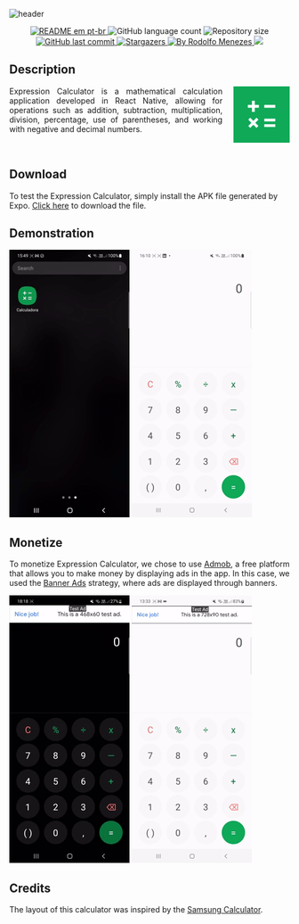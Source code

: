 ![header](https://capsule-render.vercel.app/api?type=waving&color=15f57f&height=300&section=header&text=Calculator&fontSize=90&fontColor=fff&animation=fadeIn&fontAlignY=38&fontAlign=62&desc=Mathematical%20Calculation%20Application&descAlignY=51&descAlign=67)

<p align="center">
  <a href="https://github.com/rodolfosouzamenezes/expo-calculator/blob/master/docs/README-pt-br.md">
    <img alt="README em pt-br" src="https://img.shields.io/badge/README%20em%20Português-🇧🇷-%098307">
  </a>
  <img alt="GitHub language count" src="https://img.shields.io/github/languages/count/rodolfosouzamenezes/expo-calculator?color=%0B962B">
  <img alt="Repository size" src="https://img.shields.io/github/repo-size/rodolfosouzamenezes/expo-calculator?color=0FA958">
  <a href="https://github.com/rodolfosouzamenezes/expo-calculator/commits/master">
    <img alt="GitHub last commit" src="https://img.shields.io/github/last-commit/rodolfosouzamenezes/expo-calculator?color=1AB045">
  </a>
  <!-- <img alt="License" src="https://img.shields.io/badge/license-MIT-brightgreen"> -->
  <a href="https://github.com/rodolfosouzamenezes/expo-calculator/stargazers">
    <img alt="Stargazers" src="https://img.shields.io/github/stars/rodolfosouzamenezes/expo-calculator?color=25B734&label=Repository%20Stars">
  </a>
  <a href="https://www.linkedin.com/in/rodolfo-souza-menezes/" target="_blank">
    <img alt="By Rodolfo Menezes" src="https://img.shields.io/badge/by-Rodolfo%20Menezes-%3CBE30">
  </a>
  <a href="https://www.linkedin.com/in/rodolfo-souza-menezes/" target="_blank">
    <img src="https://img.shields.io/static/v1?logo=linkedin&label=&message=LinkedIn&color=5a5a5a" target="_blank">
  </a> 
</p>

## Description
<img src="./assets/icon.png" align="right" width="20%" alt="Expression Calculator Logo" style="margin-left: 20px;" />
<p style='text-align: justify;'>
  Expression Calculator is a mathematical calculation application developed in React Native, allowing for operations such as addition, subtraction, multiplication, division, percentage, use of parentheses, and working with negative and decimal numbers.     
</p>
<br clear="right"/>


## Download
To test the Expression Calculator, simply install the APK file generated by Expo. [Click here](https://expo.dev/artifacts/eas/jPJEcrWnh1i75SpDyUHAwz.apk) to download the file.

## Demonstration
![Demonstration Dark Mode](./docs/assets/demonstration-dark.gif) ![Demonstration Light Mode](./docs/assets/demonstration-light.gif)


## Monetize
<p style='text-align: justify;'>
  To monetize Expression Calculator, we chose to use 
  <a href="https://admob.google.com/home/" target="_blank">Admob</a>, 
  a free platform that allows you to make money by displaying ads in the app. In this case, we used the 
  <a href="https://docs.page/invertase/react-native-google-mobile-ads/displaying-ads#banner-ads-component" target="_blank">Banner Ads</a> strategy, where ads are displayed through banners.     
</p>

![Admob Demonstration Dark Mode](./docs/assets/monetize-dark.gif) ![Admob Demonstration Light Mode](./docs/assets/monetize-light.gif)

## Credits
The layout of this calculator was inspired by the [Samsung Calculator](https://play.google.com/store/apps/details?id=com.sec.android.app.popupcalculator).



